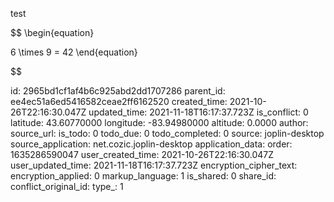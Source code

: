 test

$$
\begin{equation}

6 \times 9 = 42
\end{equation}



$$



id: 2965bd1cf1af4b6c925abd2dd1707286
parent_id: ee4ec51a6ed5416582ceae2ff6162520
created_time: 2021-10-26T22:16:30.047Z
updated_time: 2021-11-18T16:17:37.723Z
is_conflict: 0
latitude: 43.60770000
longitude: -83.94980000
altitude: 0.0000
author: 
source_url: 
is_todo: 0
todo_due: 0
todo_completed: 0
source: joplin-desktop
source_application: net.cozic.joplin-desktop
application_data: 
order: 1635286590047
user_created_time: 2021-10-26T22:16:30.047Z
user_updated_time: 2021-11-18T16:17:37.723Z
encryption_cipher_text: 
encryption_applied: 0
markup_language: 1
is_shared: 0
share_id: 
conflict_original_id: 
type_: 1